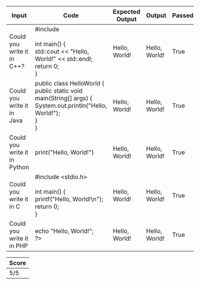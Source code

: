 | Input | Code | Expected Output | Output | Passed | Error |
| --- | --- | --- | --- | --- | --- |
| Could you write it in C++? | #include <iostream><br><br>int main() {<br>    std::cout << "Hello, World!" << std::endl;<br>    return 0;<br>} | Hello, World! | Hello, World! | True |  |
| Could you write it in Java | public class HelloWorld {<br>    public static void main(String[] args) {<br>        System.out.println("Hello, World!");<br>    }<br>} | Hello, World! | Hello, World! | True |  |
| Could you write it in Python | print("Hello, World!") | Hello, World! | Hello, World! | True |  |
| Could you write it in C | #include <stdio.h><br><br>int main() {<br>    printf("Hello, World!\n");<br>    return 0;<br>} | Hello, World! | Hello, World! | True |  |
| Could you write it in PHP | <?php<br>echo "Hello, World!";<br>?> | Hello, World! | Hello, World! | True |  |


| Score |
| --- |
| 5/5 |
